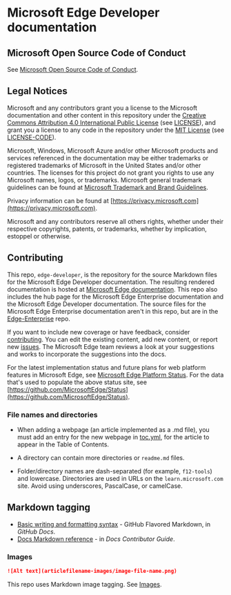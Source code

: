 # Microsoft Edge Developer documentation


<!-- ====================================================================== -->
## Microsoft Open Source Code of Conduct

See [Microsoft Open Source Code of Conduct](CODE_OF_CONDUCT.md).


<!-- ====================================================================== -->
## Legal Notices

Microsoft and any contributors grant you a license to the Microsoft documentation and other content in this repository under the [Creative Commons Attribution 4.0 International Public License](https://creativecommons.org/licenses/by/4.0/legalcode) (see [LICENSE](LICENSE)), and grant you a license to any code in the repository under the [MIT License](https://opensource.org/licenses/MIT) (see [LICENSE-CODE](LICENSE-CODE)).

Microsoft, Windows, Microsoft Azure and/or other Microsoft products and services referenced in the documentation may be either trademarks or registered trademarks of Microsoft in the United States and/or other countries.  The licenses for this project do not grant you rights to use any Microsoft names, logos, or trademarks.  Microsoft general trademark guidelines can be found at [Microsoft Trademark and Brand Guidelines](https://go.microsoft.com/fwlink/?LinkID=254653).

Privacy information can be found at [https://privacy.microsoft.com](https://privacy.microsoft.com).

Microsoft and any contributors reserve all others rights, whether under their respective copyrights, patents, or trademarks, whether by implication, estoppel or otherwise.


<!-- ====================================================================== -->
## Contributing

This repo, `edge-developer`, is the repository for the source Markdown files for the Microsoft Edge Developer documentation.  The resulting rendered documentation is hosted at [Microsoft Edge documentation](https://learn.microsoft.com/microsoft-edge/developer/).  This repo also includes the hub page for the Microsoft Edge Enterprise documentation and the Microsoft Edge Developer documentation.  The source files for the Microsoft Edge Enterprise documentation aren't in this repo, but are in the [Edge-Enterprise](https://github.com/MicrosoftDocs/Edge-Enterprise) repo.

If you want to include new coverage or have feedback, consider [contributing](CONTRIBUTING.md).  You can edit the existing content, add new content, or report new [issues](https://github.com/MicrosoftDocs/edge-developer/issues).  The Microsoft Edge team reviews a look at your suggestions and works to incorporate the suggestions into the docs.

For the latest implementation status and future plans for web platform features in Microsoft Edge, see [Microsoft Edge Platform Status](https://developer.microsoft.com/microsoft-edge/status). For the data that's used to populate the above status site, see [https://github.com/MicrosoftEdge/Status](https://github.com/MicrosoftEdge/Status).


### File names and directories

*  When adding a webpage (an article implemented as a .md file), you must add an entry for the new webpage in [toc.yml](microsoft-edge/toc.yml), for the article to appear in the Table of Contents.

*  A directory can contain more directories or `readme.md` files.

*  Folder/directory names are dash-separated (for example, `f12-tools`) and lowercase.  Directories are used in URLs on the `learn.microsoft.com` site.  Avoid using underscores, PascalCase, or camelCase.


<!-- ====================================================================== -->
## Markdown tagging

* [Basic writing and formatting syntax](https://docs.github.com/en/get-started/writing-on-github/getting-started-with-writing-and-formatting-on-github/basic-writing-and-formatting-syntax) - GitHub Flavored Markdown, in _GitHub Docs_.
* [Docs Markdown reference](https://learn.microsoft.com/contribute/markdown-reference) - in _Docs Contributor Guide_.


### Images

```md
![Alt text](articlefilename-images/image-file-name.png)
```

This repo uses Markdown image tagging.  See [Images](https://docs.github.com/en/get-started/writing-on-github/getting-started-with-writing-and-formatting-on-github/basic-writing-and-formatting-syntax#images).
